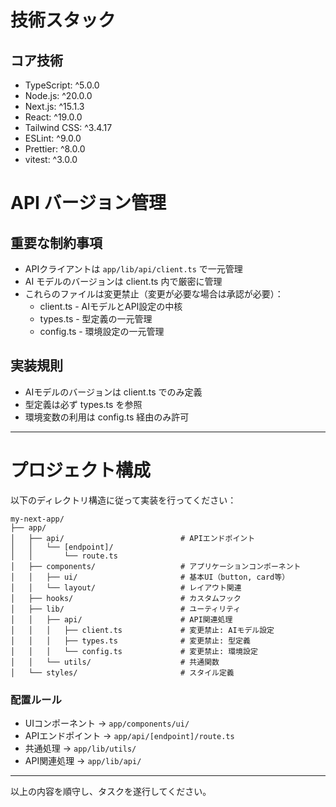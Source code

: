 # 技術スタック

## コア技術
- TypeScript: ^5.0.0
- Node.js: ^20.0.0
- Next.js: ^15.1.3
- React: ^19.0.0
- Tailwind CSS: ^3.4.17
- ESLint: ^9.0.0
- Prettier: ^8.0.0
- vitest: ^3.0.0

# API バージョン管理
## 重要な制約事項
- APIクライアントは `app/lib/api/client.ts` で一元管理
- AI モデルのバージョンは client.ts 内で厳密に管理
- これらのファイルは変更禁止（変更が必要な場合は承認が必要）：
  - client.ts  - AIモデルとAPI設定の中核
  - types.ts   - 型定義の一元管理
  - config.ts  - 環境設定の一元管理

## 実装規則
- AIモデルのバージョンは client.ts でのみ定義
- 型定義は必ず types.ts を参照
- 環境変数の利用は config.ts 経由のみ許可

---

# プロジェクト構成

以下のディレクトリ構造に従って実装を行ってください：

```
my-next-app/
├── app/
│   ├── api/                          # APIエンドポイント
│   │   └── [endpoint]/
│   │       └── route.ts
│   ├── components/                   # アプリケーションコンポーネント
│   │   ├── ui/                       # 基本UI（button, card等）
│   │   └── layout/                   # レイアウト関連
│   ├── hooks/                        # カスタムフック
│   ├── lib/                          # ユーティリティ
│   │   ├── api/                      # API関連処理
│   │   │   ├── client.ts             # 変更禁止: AIモデル設定
│   │   │   ├── types.ts              # 変更禁止: 型定義
│   │   │   └── config.ts             # 変更禁止: 環境設定
│   │   └── utils/                    # 共通関数
│   └── styles/                       # スタイル定義
```

### 配置ルール
- UIコンポーネント → `app/components/ui/`
- APIエンドポイント → `app/api/[endpoint]/route.ts`
- 共通処理 → `app/lib/utils/`
- API関連処理 → `app/lib/api/`

---

以上の内容を順守し、タスクを遂行してください。
